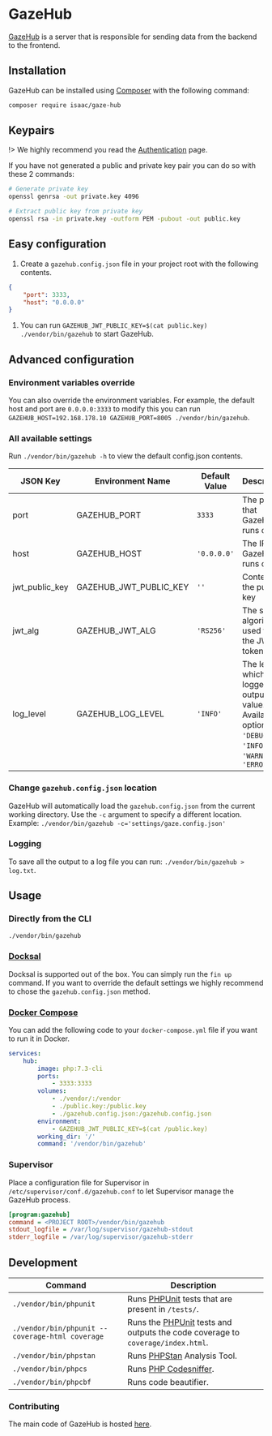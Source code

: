 # GazeHub
[GazeHub](https://github.com/isaaceindhoven/GazeHub) is a server that is responsible for sending data from the backend to the frontend.

## Installation
GazeHub can be installed using [Composer](https://getcomposer.org/) with the following command:

```bash
composer require isaac/gaze-hub
```

## Keypairs
!> We highly recommend you read the [Authentication](authentication) page.

If you have not generated a public and private key pair you can do so with these 2 commands:

```bash
# Generate private key
openssl genrsa -out private.key 4096

# Extract public key from private key
openssl rsa -in private.key -outform PEM -pubout -out public.key
```

## Easy configuration
1. Create a `gazehub.config.json` file in your project root with the following contents.
```json
{
    "port": 3333,
    "host": "0.0.0.0"
}
```
1. You can run `GAZEHUB_JWT_PUBLIC_KEY=$(cat public.key) ./vendor/bin/gazehub` to start GazeHub.


## Advanced configuration

### Environment variables override
You can also override the environment variables. For example, the default host and port are `0.0.0.0:3333` to modify this you can run `GAZEHUB_HOST=192.168.178.10 GAZEHUB_PORT=8005 ./vendor/bin/gazehub`.

### All available settings
Run `./vendor/bin/gazehub -h` to view the default config.json contents.

|JSON Key|Environment Name|Default Value|Description|
|---|---|---|---|
|port|GAZEHUB_PORT|`3333`|The port that GazeHub runs on.|
|host|GAZEHUB_HOST|`'0.0.0.0'`|The IP that GazeHub runs on.|
|jwt_public_key|GAZEHUB_JWT_PUBLIC_KEY|`''`|Content of the public key|
|jwt_alg|GAZEHUB_JWT_ALG|`'RS256'`|The signing algorithm used for the JWT tokens|
|log_level|GAZEHUB_LOG_LEVEL|`'INFO'`| The level at which the logger will output a value. Available options are: `'DEBUG'`, `'INFO'`, `'WARN'` and `'ERROR'`|

### Change `gazehub.config.json` location
GazeHub will automatically load the `gazehub.config.json` from the current working directory. Use the `-c` argument to specify a different location. Example: `./vendor/bin/gazehub -c='settings/gaze.config.json'`

### Logging
To save all the output to a log file you can run: `./vendor/bin/gazehub > log.txt`.

## Usage

### Directly from the CLI

```bash
./vendor/bin/gazehub
```

### [Docksal](https://docksal.io/)

Docksal is supported out of the box. You can simply run the `fin up` command.
If you want to override the default settings we highly recommend to chose the `gazehub.config.json` method.

### [Docker Compose](https://docs.docker.com/compose/)

You can add the following code to your `docker-compose.yml` file if you want to run it in Docker.

```yml
services:
    hub:
        image: php:7.3-cli
        ports:
            - 3333:3333
        volumes:
            - ./vendor/:/vendor
            - ./public.key:/public.key
            - ./gazehub.config.json:/gazehub.config.json
        environment:
            - GAZEHUB_JWT_PUBLIC_KEY=$(cat /public.key)
        working_dir: '/'
        command: '/vendor/bin/gazehub'
```

### Supervisor

Place a configuration file for Supervisor in `/etc/supervisor/conf.d/gazehub.conf` to let Supervisor manage the GazeHub process.

```ini
[program:gazehub]
command = <PROJECT ROOT>/vendor/bin/gazehub
stdout_logfile = /var/log/supervisor/gazehub-stdout
stderr_logfile = /var/log/supervisor/gazehub-stderr
```

## Development

| Command | Description |
| ------- | ----------- |
| `./vendor/bin/phpunit` | Runs [PHPUnit](https://phpunit.de/) tests that are present in `/tests/`. |
| `./vendor/bin/phpunit --coverage-html coverage` | Runs the [PHPUnit](https://phpunit.de/) tests and outputs the code coverage to `coverage/index.html`. |
| `./vendor/bin/phpstan` | Runs [PHPStan](https://github.com/phpstan/phpstan) Analysis Tool. |
| `./vendor/bin/phpcs` | Runs [PHP Codesniffer](https://github.com/squizlabs/PHP_CodeSniffer). |
| `./vendor/bin/phpcbf` | Runs code beautifier. |

### Contributing

The main code of GazeHub is hosted [here](https://github.com/isaaceindhoven/GazeHub-src).
